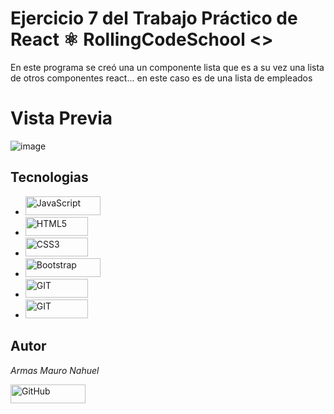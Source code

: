 # Ejercicio 7 del Trabajo Práctico de React ⚛ RollingCodeSchool <>

En este programa se creó una un componente lista que es a su vez una lista de otros componentes react... en este caso es de una lista de empleados

# Vista Previa

![image](https://github.com/mauroarms/tpReactEjer7/assets/95541436/4d1b1f83-c8c3-4433-abab-87c04aaa2a38)

## Tecnologias

<ul>
  <li>
    <img src="https://img.shields.io/badge/JavaScript-323330?style=for-the-badge&logo=javascript&logoColor=F7DF1E" alt="JavaScript" width="120" height="30">
  </li>
  <li>
    <img src="https://img.shields.io/badge/HTML5-E34F26?style=for-the-badge&logo=html5&logoColor=white" alt="HTML5" width="100" height="30">
  </li>
  <li>
    <img src="https://img.shields.io/badge/CSS3-1572B6?style=for-the-badge&logo=css3&logoColor=white" alt="CSS3" width="100" height="30">
  </li>
  <li>
    <img src="https://img.shields.io/badge/Bootstrap-563D7C?style=for-the-badge&logo=bootstrap&logoColor=white" alt="Bootstrap" width="120" height="30">
  </li>
  <li>
    <img src="https://img.shields.io/badge/GIT-E44C30?style=for-the-badge&logo=git&logoColor=white" alt="GIT" width="100" height="30">
  </li>
  <li>
    <img src="https://img.shields.io/badge/-ReactJs-61DAFB?logo=react&logoColor=white&style=for-the-badge" alt="GIT" width="100" height="30">
  </li>
</ul>


## Autor

*Armas Mauro Nahuel*

<a href="https://github.com/mauroarms">
    <img src="https://img.shields.io/badge/mauroarms-100000?style=for-the-badge&logo=github&logoColor=white" alt="GitHub" width="120" height="30">
</a>
